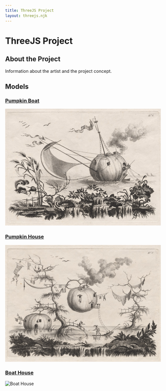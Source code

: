 ```yaml
---
title: ThreeJS Project
layout: threejs.njk
---
```


# ThreeJS Project

## About the Project

Information about the artist and the project concept.

## Models

### [Pumpkin Boat](/projects/models/pumpkin-boat/)

![Pumpkin Boat](/images/pumpkin-boat.jpg)

### [Pumpkin House](/projects/models/pumpkin-house/)

![Pumpkin House](/images/pumpkin-house.jpg)

### [Boat House](/projects/models/boat-house/)

![Boat House](/images/boat-house.jpg)
